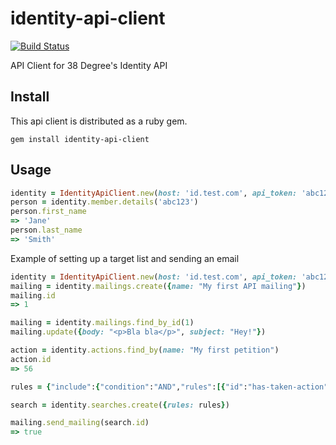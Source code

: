 # identity-api-client

[![Build Status](https://travis-ci.org/controlshift/identity-api-client.svg?branch=master)](https://travis-ci.org/controlshift/identity-api-client)

API Client for 38 Degree's Identity API

## Install

This api client is distributed as a ruby gem.

`gem install identity-api-client`

## Usage

```ruby
identity = IdentityApiClient.new(host: 'id.test.com', api_token: 'abc123')
person = identity.member.details('abc123')
person.first_name 
=> 'Jane'
person.last_name
=> 'Smith'
```

Example of setting up a target list and sending an email

```ruby
identity = IdentityApiClient.new(host: 'id.test.com', api_token: 'abc123')
mailing = identity.mailings.create({name: "My first API mailing"})
mailing.id
=> 1

mailing = identity.mailings.find_by_id(1)
mailing.update({body: "<p>Bla bla</p>", subject: "Hey!"})

action = identity.actions.find_by(name: "My first petition")
action.id
=> 56

rules = {"include":{"condition":"AND","rules":[{"id":"has-taken-action","field":"has-taken-action","type":"string","operator":"in","value":[action.id]}]},"exclude":{"condition":"OR","rules":[{"id":"noone","field":"noone","type":"string","operator":"equal","value":"on"}]}}

search = identity.searches.create({rules: rules})

mailing.send_mailing(search.id)
=> true
```

